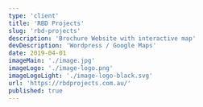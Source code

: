 ```yaml
---
type: 'client'
title: 'RBD Projects'
slug: 'rbd-projects'
description: 'Brochure Website with interactive map'
devDescription: 'Wordpress / Google Maps'
date: 2019-04-01
imageMain: './image.jpg'
imageLogo: './image-logo.png'
imageLogoLight: './image-logo-black.svg'
url: 'https://rbdprojects.com.au/'
published: true
---
```

